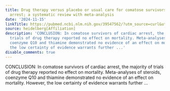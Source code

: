 ```yaml
---
title: Drug therapy versus placebo or usual care for comatose survivors of cardiac
  arrest; a systematic review with meta-analysis
date: '2024-11-15'
linkTitle: https://pubmed.ncbi.nlm.nih.gov/39547562/?utm_source=curl&utm_medium=rss&utm_campaign=pubmed-2&utm_content=1FakS-2QOkCT8HsMOQP1bCRQ4YzyumYOmxmF0moLsQ3dFB1E9V&fc=20220326224207&ff=20241116183752&v=2.18.0.post9+e462414
source: heidelberg[Affiliation]
description: 'CONCLUSION: In comatose survivors of cardiac arrest, the majority of
  trials of drug therapy reported no effect on mortality. Meta-analyses of steroids,
  coenzyme Q10 and thiamine demonstrated no evidence of an effect on mortality. However,
  the low certainty of evidence warrants further ...'
disable_comments: true
---
```

CONCLUSION: In comatose survivors of cardiac arrest, the majority of trials of drug therapy reported no effect on mortality. Meta-analyses of steroids, coenzyme Q10 and thiamine demonstrated no evidence of an effect on mortality. However, the low certainty of evidence warrants further ...